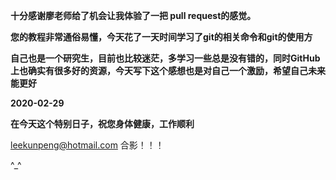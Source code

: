 **十分感谢廖老师给了机会让我体验了一把 pull request的感觉。**

**您的教程非常通俗易懂，今天花了一天时间学习了git的相关命令和git的使用方**

**自己也是一个研究生，目前也比较迷茫，多学习一些总是没有错的，同时GitHub上也确实有很多好的资源，今天写下这个感想也是对自己一个激励，希望自己未来能更好**

**2020-02-29**

**在今天这个特别日子，祝您身体健康，工作顺利**

leekunpeng@hotmail.com 合影！！！

^_^

